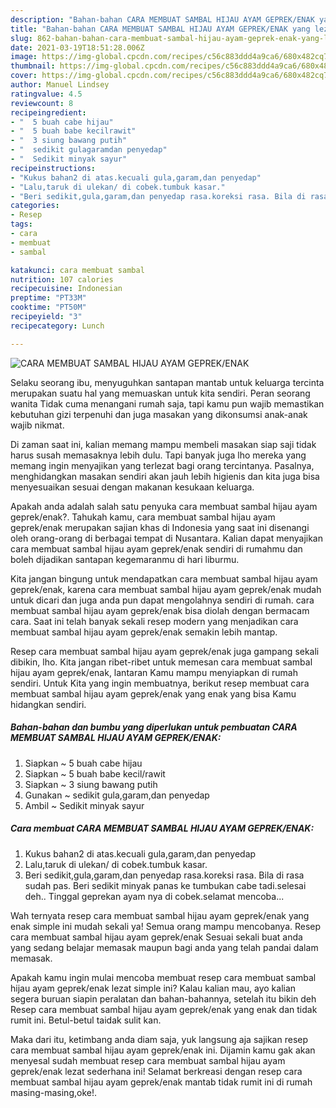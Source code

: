 ```yaml
---
description: "Bahan-bahan CARA MEMBUAT SAMBAL HIJAU AYAM GEPREK/ENAK yang lezat Untuk Jualan"
title: "Bahan-bahan CARA MEMBUAT SAMBAL HIJAU AYAM GEPREK/ENAK yang lezat Untuk Jualan"
slug: 862-bahan-bahan-cara-membuat-sambal-hijau-ayam-geprek-enak-yang-lezat-untuk-jualan
date: 2021-03-19T18:51:28.006Z
image: https://img-global.cpcdn.com/recipes/c56c883ddd4a9ca6/680x482cq70/cara-membuat-sambal-hijau-ayam-geprekenak-foto-resep-utama.jpg
thumbnail: https://img-global.cpcdn.com/recipes/c56c883ddd4a9ca6/680x482cq70/cara-membuat-sambal-hijau-ayam-geprekenak-foto-resep-utama.jpg
cover: https://img-global.cpcdn.com/recipes/c56c883ddd4a9ca6/680x482cq70/cara-membuat-sambal-hijau-ayam-geprekenak-foto-resep-utama.jpg
author: Manuel Lindsey
ratingvalue: 4.5
reviewcount: 8
recipeingredient:
- "  5 buah cabe hijau"
- "  5 buah babe kecilrawit"
- "  3 siung bawang putih"
- "  sedikit gulagaramdan penyedap"
- "  Sedikit minyak sayur"
recipeinstructions:
- "Kukus bahan2 di atas.kecuali gula,garam,dan penyedap"
- "Lalu,taruk di ulekan/ di cobek.tumbuk kasar."
- "Beri sedikit,gula,garam,dan penyedap rasa.koreksi rasa. Bila di rasa sudah pas. Beri sedikit minyak panas ke tumbukan cabe tadi.selesai deh.. Tinggal geprekan ayam nya di cobek.selamat mencoba..."
categories:
- Resep
tags:
- cara
- membuat
- sambal

katakunci: cara membuat sambal 
nutrition: 107 calories
recipecuisine: Indonesian
preptime: "PT33M"
cooktime: "PT50M"
recipeyield: "3"
recipecategory: Lunch

---
```



![CARA MEMBUAT SAMBAL HIJAU AYAM GEPREK/ENAK](https://img-global.cpcdn.com/recipes/c56c883ddd4a9ca6/680x482cq70/cara-membuat-sambal-hijau-ayam-geprekenak-foto-resep-utama.jpg)

Selaku seorang ibu, menyuguhkan santapan mantab untuk keluarga tercinta merupakan suatu hal yang memuaskan untuk kita sendiri. Peran seorang  wanita Tidak cuma menangani rumah saja, tapi kamu pun wajib memastikan kebutuhan gizi terpenuhi dan juga masakan yang dikonsumsi anak-anak wajib nikmat.

Di zaman  saat ini, kalian memang mampu membeli masakan siap saji tidak harus susah memasaknya lebih dulu. Tapi banyak juga lho mereka yang memang ingin menyajikan yang terlezat bagi orang tercintanya. Pasalnya, menghidangkan masakan sendiri akan jauh lebih higienis dan kita juga bisa menyesuaikan sesuai dengan makanan kesukaan keluarga. 



Apakah anda adalah salah satu penyuka cara membuat sambal hijau ayam geprek/enak?. Tahukah kamu, cara membuat sambal hijau ayam geprek/enak merupakan sajian khas di Indonesia yang saat ini disenangi oleh orang-orang di berbagai tempat di Nusantara. Kalian dapat menyajikan cara membuat sambal hijau ayam geprek/enak sendiri di rumahmu dan boleh dijadikan santapan kegemaranmu di hari liburmu.

Kita jangan bingung untuk mendapatkan cara membuat sambal hijau ayam geprek/enak, karena cara membuat sambal hijau ayam geprek/enak mudah untuk dicari dan juga anda pun dapat mengolahnya sendiri di rumah. cara membuat sambal hijau ayam geprek/enak bisa diolah dengan bermacam cara. Saat ini telah banyak sekali resep modern yang menjadikan cara membuat sambal hijau ayam geprek/enak semakin lebih mantap.

Resep cara membuat sambal hijau ayam geprek/enak juga gampang sekali dibikin, lho. Kita jangan ribet-ribet untuk memesan cara membuat sambal hijau ayam geprek/enak, lantaran Kamu mampu menyiapkan di rumah sendiri. Untuk Kita yang ingin membuatnya, berikut resep membuat cara membuat sambal hijau ayam geprek/enak yang enak yang bisa Kamu hidangkan sendiri.

<!--inarticleads1-->

##### Bahan-bahan dan bumbu yang diperlukan untuk pembuatan CARA MEMBUAT SAMBAL HIJAU AYAM GEPREK/ENAK:

1. Siapkan  ~ 5 buah cabe hijau
1. Siapkan  ~ 5 buah babe kecil/rawit
1. Siapkan  ~ 3 siung bawang putih
1. Gunakan  ~ sedikit gula,garam,dan penyedap
1. Ambil  ~ Sedikit minyak sayur




<!--inarticleads2-->

##### Cara membuat CARA MEMBUAT SAMBAL HIJAU AYAM GEPREK/ENAK:

1. Kukus bahan2 di atas.kecuali gula,garam,dan penyedap
1. Lalu,taruk di ulekan/ di cobek.tumbuk kasar.
1. Beri sedikit,gula,garam,dan penyedap rasa.koreksi rasa. Bila di rasa sudah pas. Beri sedikit minyak panas ke tumbukan cabe tadi.selesai deh.. Tinggal geprekan ayam nya di cobek.selamat mencoba...




Wah ternyata resep cara membuat sambal hijau ayam geprek/enak yang enak simple ini mudah sekali ya! Semua orang mampu mencobanya. Resep cara membuat sambal hijau ayam geprek/enak Sesuai sekali buat anda yang sedang belajar memasak maupun bagi anda yang telah pandai dalam memasak.

Apakah kamu ingin mulai mencoba membuat resep cara membuat sambal hijau ayam geprek/enak lezat simple ini? Kalau kalian mau, ayo kalian segera buruan siapin peralatan dan bahan-bahannya, setelah itu bikin deh Resep cara membuat sambal hijau ayam geprek/enak yang enak dan tidak rumit ini. Betul-betul taidak sulit kan. 

Maka dari itu, ketimbang anda diam saja, yuk langsung aja sajikan resep cara membuat sambal hijau ayam geprek/enak ini. Dijamin kamu gak akan menyesal sudah membuat resep cara membuat sambal hijau ayam geprek/enak lezat sederhana ini! Selamat berkreasi dengan resep cara membuat sambal hijau ayam geprek/enak mantab tidak rumit ini di rumah masing-masing,oke!.

